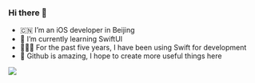 ### Hi there 👋

- 🇨🇳 I’m an iOS developer in Beijing
- 🌱 I’m currently learning SwiftUI
- 👨🏻‍💻 For the past five years, I have been using Swift for development
- 🌟 Github is amazing, I hope to create more useful things here

<img src='https://github-readme-stats.vercel.app/api?username=wxxsw&show_icons=true&icon_color=FFAC46&title_color=FFAC46&text_color=718096&bg_color=ffffff&hide_title=true&hide=,issues,contribs' />
